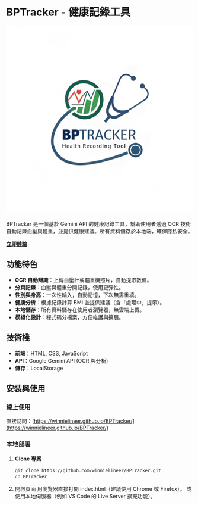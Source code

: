 # BPTracker - 健康記錄工具

![BPTracker Logo](https://raw.githubusercontent.com/WinnieLineer/BPTracker/refs/heads/main/bptracker.png) 

BPTracker 是一個基於 Gemini API 的健康記錄工具，幫助使用者透過 OCR 技術自動記錄血壓與體重，並提供健康建議。所有資料儲存於本地端，確保隱私安全。

**[立即體驗](https://winnielineer.github.io/BPTracker/)**

## 功能特色

- **OCR 自動辨識**：上傳血壓計或體重機照片，自動提取數值。
- **分頁記錄**：血壓與體重分開記錄，使用更彈性。
- **性別與身高**：一次性輸入，自動記憶，下次無需重填。
- **健康分析**：根據紀錄計算 BMI 並提供建議（含「處理中」提示）。
- **本地儲存**：所有資料儲存在使用者瀏覽器，無雲端上傳。
- **模組化設計**：程式碼分檔案，方便維護與擴展。

## 技術棧

- **前端**：HTML, CSS, JavaScript
- **API**：Google Gemini API (OCR 與分析)
- **儲存**：LocalStorage

## 安裝與使用

### 線上使用
直接訪問：[https://winnielineer.github.io/BPTracker/](https://winnielineer.github.io/BPTracker/)

### 本地部署
1. **Clone 專案**
   ```bash
   git clone https://github.com/winnielineer/BPTracker.git
   cd BPTracker
2. 開啟頁面
   用瀏覽器直接打開 index.html（建議使用 Chrome 或 Firefox）。
   或使用本地伺服器（例如 VS Code 的 Live Server 擴充功能）。
